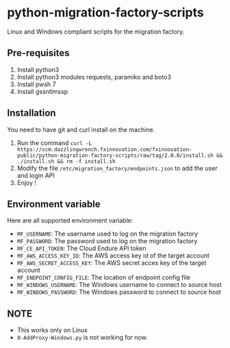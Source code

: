 # python-migration-factory-scripts

Linux and Windows compliant scripts for the migration factory. 

## Pre-requisites

1. Install python3
1. Install python3 modules requests, paramiko and boto3
1. Install pwsh 7
1. Install gssntlmssp

## Installation

You need to have git and curl install on the machine. 

1. Run the command `curl -L https://scm.dazzlingwrench.fxinnovation.com/fxinnovation-public/python-migration-factory-scripts/raw/tag/2.0.0/install.sh && ./install.sh && rm -f install.sh`
1. Modify the file `/etc/migration_factory/endpoints.json` to add the user and login API
1. Enjoy !

## Environment variable

Here are all supported environment variable: 

* `MF_USERNAME`: The username used to log on the migration factory
* `MF_PASSWORD`: The password used to log on the migration factory
* `MF_CE_API_TOKEN`: The Cloud Endure API token
* `MF_AWS_ACCESS_KEY_ID`: The AWS access key id of the target account
* `MF_AWS_SECRET_ACCESS_KEY`: The AWS secret acces key of the target account
* `MF_ENDPOINT_CONFIG_FILE`: The location of endpoint config file
* `MF_WINDOWS_USERNAME`: The Windows username to connect to source host
* `MF_WINDOWS_PASSWORD`: The Windows password to connect to source host

## NOTE

* This works only on Linux
* `0-AddProxy-Windows.py` is not working for now. 
